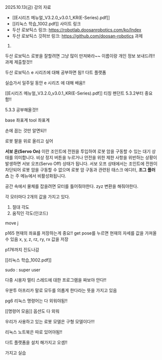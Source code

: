 2025.10.13(금)
강의 자료
- [[E시리즈 메뉴얼_V3.2.0_v3.0.1_KR(E-Series).pdf]]
- [[리눅스 학습_1002.pdf]]
사이트 링크
- 두산 로보틱스 링크: https://robotlab.doosanrobotics.com/ko/Index 
- 두산 로보틱스 깃허브 링크: https://github.com/doosan-robotics
과제
1. 

두산 로보틱스 로봇을 잘할려면 그냥 많이 만져봐라~~
이름이랑 개인 정보 보내드려!!
과제 제출할것!!

두산 로보틱스 e 시리즈에 대해 공부하면 됨!!
다트 플랫폼

실습가서 일주일 동안 e 시리즈 에 대해 배움!!

[[E시리즈 메뉴얼_V3.2.0_v3.0.1_KR(E-Series).pdf]]
티칭 펜던트
5.3.2부터 중요함!!

5.3.3 공부해올것!!

base 좌표계
tool 좌표계

손에 꼽는 것만 알면되!!

로봇 팔을 위로 올리고 싶어

__서보 온(Servo On)__ 이란 조인트에 전원을 투입하여 로봇 암을 구동할 수 있는 대기 상태를 의미합니다. 비상 정지 버튼을 누르거나 안전을 위한 제한 사항을 위반하는 상황이 발생하면 서보 오프(Servo Off) 상태가 됩니다. 서보 오프 상태에서는 조인트에 전원이 차단되어 로봇 암을 구동할 수 없으며 로봇 암 구동과 관련된 태스크 에디터, __조그 플러스__ 는 주 메뉴에서 비활성화됩니다.

공간 속에서 물체를 잡을려면 모터를 틀어줘야한다.
zyz 변환을 해줘야한다.

각 모터마다 2개의 값을 가지고 있다.
1. 절대 각도
2. 움직인 각도(인코드)

move j

p165
현재의 좌표를 저장하는게 중요!!
get pose를 누르면 현재의 자세를 값을 가져올 수 있음
x, y, z, rz, ry, rx 값을 저장

p176까지 진도나감


[[리눅스 학습_1002.pdf]]

sudo : super user 

다중 시용자
멀티 스레드에 대한 프로그램을 짜보야 안다!!

우분투 아프리카 말로 
모두를 의롭게 한다라는 뜻을 가지고 있음

pg6
리눅스 명령어는 다 외워야됨!!

[[명령어 모음]]
옵션도 다 외워

우리가 사용하고 있는 로봇 모델은 구형 모델이다!!!

리눅스 노트북은 따로 있어야됨!!





다트 플랫폼을 설치 해가지고 오셈!!

가지고 실습



